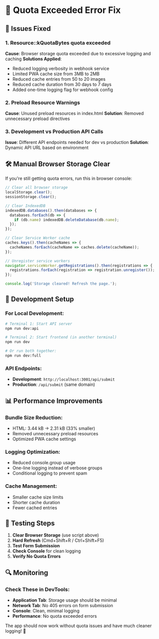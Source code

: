# 🔧 Quota Exceeded Error Fix

## 🚨 Issues Fixed

### 1. **Resource::kQuotaBytes quota exceeded**
**Cause**: Browser storage quota exceeded due to excessive logging and caching
**Solutions Applied**:
- Reduced logging verbosity in webhook service
- Limited PWA cache size from 3MB to 2MB
- Reduced cache entries from 50 to 20 images
- Reduced cache duration from 30 days to 7 days
- Added one-time logging flag for webhook config

### 2. **Preload Resource Warnings**
**Cause**: Unused preload resources in index.html
**Solution**: Removed unnecessary preload directives

### 3. **Development vs Production API Calls**
**Issue**: Different API endpoints needed for dev vs production
**Solution**: Dynamic API URL based on environment

## 🛠️ Manual Browser Storage Clear

If you're still getting quota errors, run this in browser console:

```javascript
// Clear all browser storage
localStorage.clear();
sessionStorage.clear();

// Clear IndexedDB
indexedDB.databases().then(databases => {
  databases.forEach(db => {
    if (db.name) indexedDB.deleteDatabase(db.name);
  });
});

// Clear Service Worker cache
caches.keys().then(cacheNames => {
  cacheNames.forEach(cacheName => caches.delete(cacheName));
});

// Unregister service workers
navigator.serviceWorker.getRegistrations().then(registrations => {
  registrations.forEach(registration => registration.unregister());
});

console.log('Storage cleared! Refresh the page.');
```

## 🚀 Development Setup

### For Local Development:
```bash
# Terminal 1: Start API server
npm run dev:api

# Terminal 2: Start frontend (in another terminal)
npm run dev

# Or run both together:
npm run dev:full
```

### API Endpoints:
- **Development**: `http://localhost:3001/api/submit`
- **Production**: `/api/submit` (same domain)

## 📊 Performance Improvements

### Bundle Size Reduction:
- HTML: 3.44 kB → 2.31 kB (33% smaller)
- Removed unnecessary preload resources
- Optimized PWA cache settings

### Logging Optimization:
- Reduced console.group usage
- One-line logging instead of verbose groups
- Conditional logging to prevent spam

### Cache Management:
- Smaller cache size limits
- Shorter cache duration
- Fewer cached entries

## 🧪 Testing Steps

1. **Clear Browser Storage** (use script above)
2. **Hard Refresh** (Cmd+Shift+R / Ctrl+Shift+F5)
3. **Test Form Submission**
4. **Check Console** for clean logging
5. **Verify No Quota Errors**

## 🔍 Monitoring

### Check These in DevTools:
- **Application Tab**: Storage usage should be minimal
- **Network Tab**: No 405 errors on form submission
- **Console**: Clean, minimal logging
- **Performance**: No quota exceeded errors

The app should now work without quota issues and have much cleaner logging! 🎉